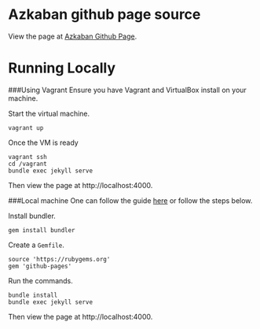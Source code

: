 Azkaban github page source
========

View the page at [Azkaban Github Page](http://azkaban.github.io/azkaban).

Running Locally
========

###Using Vagrant
Ensure you have Vagrant and VirtualBox install on your machine.

Start the virtual machine.

  	vagrant up

Once the VM is ready

  	vagrant ssh
  	cd /vagrant
  	bundle exec jekyll serve

Then view the page at http://localhost:4000.

###Local machine
One can follow the guide [here](https://help.github.com/articles/using-jekyll-with-pages/) or follow the steps below.

Install bundler.

  	gem install bundler

Create a `Gemfile`.

  	source 'https://rubygems.org'
  	gem 'github-pages'

Run the commands.

  	bundle install
  	bundle exec jekyll serve

Then view the page at http://localhost:4000.

